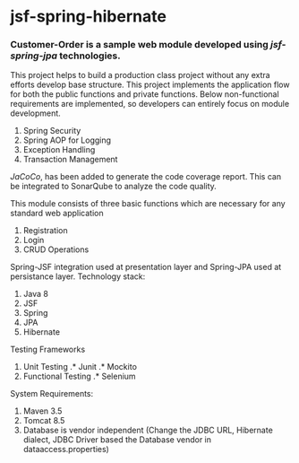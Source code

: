 # jsf-spring-hibernate
### Customer-Order is a sample web module developed using *jsf-spring-jpa* technologies.
This project helps to build a production class project without any extra efforts develop base structure.
This project implements the application flow for both the public functions and private functions. 
Below non-functional requirements are implemented, so developers can entirely focus on module development.
1. Spring Security 
2. Spring AOP for Logging
3. Exception Handling
4. Transaction Management


*JaCoCo*, has been added to generate the code coverage report. This can be integrated to SonarQube to analyze the code quality.

This module consists of three basic functions which are necessary for any standard web application
1. Registration
2. Login
3. CRUD Operations

Spring-JSF integration used at presentation layer and Spring-JPA used at persistance layer.
Technology stack:
1. Java 8
2. JSF
3. Spring
3. JPA
4. Hibernate

Testing Frameworks
1. Unit Testing
.* Junit
.* Mockito
2. Functional Testing
.* Selenium

System Requirements:
1. Maven 3.5
2. Tomcat 8.5
3. Database is vendor independent (Change the JDBC URL, Hibernate dialect, JDBC Driver based the Database vendor in dataaccess.properties)


